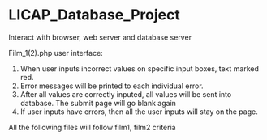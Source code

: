 # LICAP_Database_Project
Interact with browser, web server and database server

Film_1(2).php user interface:
1. When user inputs incorrect values on specific input boxes, text marked red.
2. Error messages will be printed to each individual error.
3. After all values are correctly inputed, all values will be sent into database. The submit page will go blank again
4. If user inputs have errors, then all the user inputs will stay on the page.

All the following files will follow film1, film2 criteria
